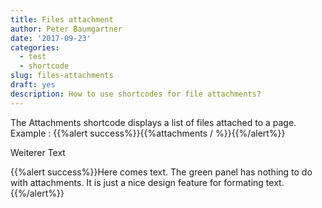 ```yaml
---
title: Files attachment
author: Peter Baumgartner
date: '2017-09-23'
categories:
  - test
  - shortcode
slug: files-attachments
draft: yes
description: How to use shortcodes for file attachments?
---
```



The Attachments shortcode displays a list of files attached to a page.
Example :
{{%alert success%}}{{%attachments / %}}{{%/alert%}}

Weiterer Text

{{%alert success%}}Here comes text. The green panel has nothing to do with attachments. It is just a nice design feature for formating text. {{%/alert%}}

